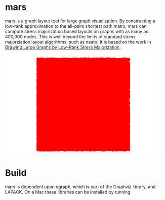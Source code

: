 mars
====

mars is a graph layout tool for large graph visualization. By constructing a low-rank approximation to the all-pairs shortest path matrx, mars can compute stress majorization based layouts on graphs with as many as 400,000 nodes. This is well beyond the limits of standard stress majorziation layout algorithms, such as neato. It is based on the work in [Drawing Large Graphs by Low-Rank Stress Majorization](http://www.cs.berkeley.edu/~khoury/mars.pdf).

![finance256](./finance256.gif)

Build
=====

mars is dependent upon cgraph, which is part of the Graphviz library, and LAPACK. On a Mac these libraries can be installed by running

